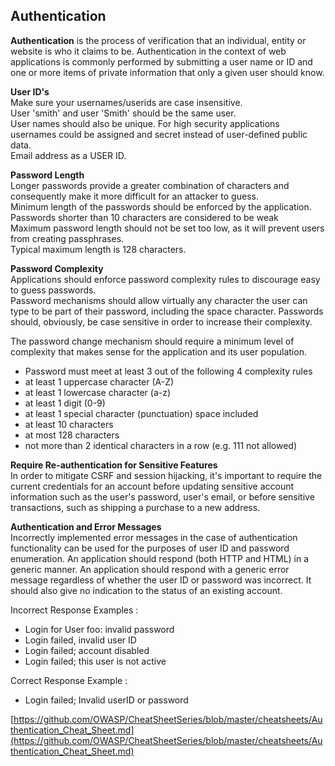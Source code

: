 ## Authentication

**Authentication** is the process of verification that an individual, entity or website is who it claims to be. Authentication in the context of web applications is commonly performed by submitting a user name or ID and one or more items of private information that only a given user should know. 

**User ID's**		
Make sure your usernames/userids are case insensitive.	
User 'smith' and user 'Smith' should be the same user.	
User names should also be unique. For high security applications usernames could be assigned and secret instead of user-defined public data.	
Email address as a USER ID.	

**Password Length**		
Longer passwords provide a greater combination of characters and consequently make it more difficult for an attacker to guess.		
Minimum length of the passwords should be enforced by the application.		
Passwords shorter than 10 characters are considered to be weak		
Maximum password length should not be set too low, as it will prevent users from creating passphrases.	
Typical maximum length is 128 characters. 

**Password Complexity**		
Applications should enforce password complexity rules to discourage easy to guess passwords.	
Password mechanisms should allow virtually any character the user can type to be part of their password, including the space character. Passwords should, obviously, be case sensitive in order to increase their complexity.	

The password change mechanism should require a minimum level of complexity that makes sense for the application and its user population.	

 * Password must meet at least 3 out of the following 4 complexity rules	
 * at least 1 uppercase character (A-Z) 
 * at least 1 lowercase character (a-z) 
 * at least 1 digit (0-9) 
 * at least 1 special character (punctuation) space included 
 * at least 10 characters 
 * at most 128 characters 
 * not more than 2 identical characters in a row (e.g. 111 not allowed) 

**Require Re-authentication for Sensitive Features**	
In order to mitigate CSRF and session hijacking, it's important to require the current credentials for an account before updating sensitive account information such as the user's password, user's email, or before sensitive transactions, such as shipping a purchase to a new address. 

**Authentication and Error Messages**	
Incorrectly implemented error messages in the case of authentication functionality can be used for the purposes of user ID and password enumeration. An application should respond (both HTTP and HTML) in a generic manner. 
An application should respond with a generic error message regardless of whether the user ID or password was incorrect. It should also give no indication to the status of an existing account. 

Incorrect Response Examples : 

 * Login for User foo: invalid password 
 * Login failed, invalid user ID 
 * Login failed; account disabled 
 * Login failed; this user is not active 

Correct Response Example : 

  * Login failed; Invalid userID or password


[https://github.com/OWASP/CheatSheetSeries/blob/master/cheatsheets/Authentication_Cheat_Sheet.md](https://github.com/OWASP/CheatSheetSeries/blob/master/cheatsheets/Authentication_Cheat_Sheet.md)